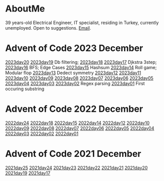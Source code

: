 # AboutMe
39 years-old Electrical Engineer, IT specialist, residing in Turkey, currently unemployed. Open to suggestions. [Email](/CV_Kutay.pdf).


# Advent of Code 2023 December
[2023day20](/2023AoC/23day20.js)
[2023day19](/2023AoC/23day19.js) Db filtering; 
[2023day18](/2023AoC/23day18.js)
[2023day17](/2023AoC/23day17.js) Djkstra 3step;
[2023day16](/2023AoC/23day16.js) BFS; Edge Cases 
[2023day15](/2023AoC/23day15.js) Hashsum 
[2023day14](/2023AoC/23day14.js) Roll game; Modular flop 
[2023day13](/2023AoC/23day13.js) Dedect symmetry
[2023day12](/2023AoC/23day12.js)
[2023day11](/2023AoC/23day11.js)
[2023day10](/2023AoC/23day10.js)
[2023day09](/2023AoC/23day09.js)
[2023day08](/2023AoC/23day08.js)
[2023day07](/2023AoC/23day07.js)
[2023day06](/2023AoC/23day06.js)
[2023day05](/2023AoC/23day05.js)
[2023day04](/2023AoC/23day04.js)
[2023day03](/2023AoC/23day03.js)
[2023day02](/2023AoC/23day02.js) Regex parsing
[2023day01](/2023AoC/23day01.js) First occuring substring    
     

# Advent of Code 2022 December
[2022day24](/2022AoC/22day24.js)
[2022day18](/2022AoC/22day18.js)
[2022day15](/2022AoC/22day15.js)
[2022day14](/2022AoC/22day14.js)
[2022day12](/2022AoC/22day12.js)
[2022day10](/2022AoC/22day10.js)
[2022day09](/2022AoC/22day09.js)
[2022day08](/2022AoC/22day08.js)
[2022day07](/2022AoC/22day07.js)
[2022day06](/2022AoC/22day06.js)
[2022day05](/2022AoC/22day05.js)
[2022day04](/2022AoC/22day04.js)
[2022day03](/2022AoC/22day03.js)
[2022day02](/2022AoC/22day02.js)
[2022day01](/2022AoC/22day01.js)


# Advent of Code 2021 December
[2021day25](/2021AoC/21day25.js)
[2021day24](/2021AoC/21day24.js)
[2021day23](/2021AoC/21day23.js)
[2021day22](/2021AoC/21day22.js)
[2021day21](/2021AoC/21day21.js)
[2021day20](/2021AoC/21day20.js)
[2021day19](/2021AoC/21day19.js)
[2021day17](/2021AoC/21day17.js)


